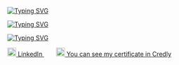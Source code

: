 
<a href="https://git.io/typing-svg"><img src="https://readme-typing-svg.demolab.com?font=Fira+Code&weight=500&size=15&pause=1000&color=8A22F7&multiline=true&repeat=false&random=false&width=435&lines=+%F0%9F%8C%B1+I%E2%80%99m+Data+Scientist%2FCloud+engineer;+%F0%9F%91%80+Interested+in+ML%2FMLOps+" alt="Typing SVG" /></a>

<a href="https://git.io/typing-svg"><img src="https://readme-typing-svg.demolab.com?&pause=10000&font=Playpen+Sans&weight=500&size=15&pause=1000&color=F72D65&multiline=true&repeat=false&random=false&width=435&lines=%F0%9F%8F%85+I+have+2+aws+certifications+and+pre+-;-paring+my+first+azure+certification" alt="Typing SVG" /></a>

<a href="https://git.io/typing-svg"><img src="https://readme-typing-svg.demolab.com?font=Playpen+Sans&weight=500&size=15&pause=1000&color=1BF7F5&multiline=true&repeat=false&random=false&width=435&lines=%F0%9F%93%AB+How+to+reach+me+%3A+" alt="Typing SVG" /></a>

<a href="https://www.linkedin.com/in/anwarabouabdallah/" target="_blank">
  <img src="https://upload.wikimedia.org/wikipedia/commons/thumb/8/81/LinkedIn_icon.svg/108px-LinkedIn_icon.svg.png" alt="LinkedIn" width="20" height="20" />
  LinkedIn
</a>&nbsp;&nbsp;&nbsp;&nbsp;&nbsp;&nbsp;

<a href="https://www.linkedin.com/in/anwarabouabdallah/" target="_blank">
  <img src="https://www.svgrepo.com/show/331358/credly.svg" alt="Credly" width="20" height="20" />
  You can see my certificate in Credly
</a>





 
 

<!---
mawro69/mawro69 is a ✨ special ✨ repository because its `README.md` (this file) appears on your GitHub profile.
You can click the Preview link to take a look at your changes.
--->
